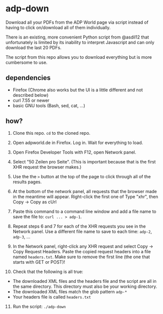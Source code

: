 # adp-down

Download all your PDFs from the ADP World page via script instead of having
to click on/download all of them individually.

There is an existing, more convenient Python script from @asdil12
that unfortunately is limited by its inability to interpret Javascript and
can only download the last 20 PDFs.

The script from this repo allows you to download everything but is more
cumbersome to use.

## dependencies

* Firefox (Chrome also works but the UI is a little different and not described
  below)
* curl 7.55 or newer
* basic GNU tools (Bash, sed, cat, ...)

## how?

1. Clone this repo. `cd` to the cloned repo.

2. Open adpworld.de in Firefox. Log in. Wait for everything to load.

3. Open Firefox Developer Tools with F12, open Network panel.

4. Select "50 Zeilen pro Seite". (This is important because that is the first
   XHR request the browser makes.)

5. Use the the `>` button at the top of the page to click through all of the
   results pages.

6. At the bottom of the network panel, all requests that the browser made in
   the meantime will appear.
   Right-click the first one of Type "xhr", then Copy -> Copy as cUrl

7. Paste this command to a command line window and add a file name to save the
   file to: `curl ... > adp-1`.

8. Repeat steps 6 and 7 for each of the XHR requests you see in the Network
   panel. Use a different file name to save to each time: `adp-2`, `adp-3`, ...

9. In the Network panel, right-click any XHR request and select
   Copy -> Copy Request Headers. Paste the copied request headers into a file
   named `headers.txt`.
   Make sure to remove the first line (the one that starts with GET or POST)!

10. Check that the following is all true:
   * The downloaded XML files and the headers file and the script are all in the
     same directory. This directory must also be your working directory.
   * The downloaded XML files match the glob pattern `adp-*`
   * Your headers file is called `headers.txt`

11. Run the script: `./adp-down`
